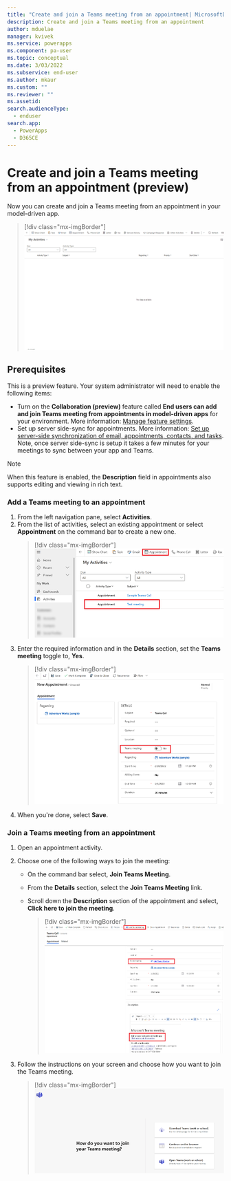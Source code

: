 ```yaml
---
title: "Create and join a Teams meeting from an appointment| MicrosoftDocs"
description: Create and join a Teams meeting from an appointment
author: mduelae
manager: kvivek
ms.service: powerapps
ms.component: pa-user
ms.topic: conceptual
ms.date: 3/03/2022
ms.subservice: end-user
ms.author: mkaur
ms.custom: ""
ms.reviewer: ""
ms.assetid: 
search.audienceType: 
  - enduser
search.app: 
  - PowerApps
  - D365CE
---
```

# Create and join a Teams meeting from an appointment (preview)

Now you can create and join a Teams meeting from an appointment in your model-driven app.


> [!div class="mx-imgBorder"] 
> ![The diagram shows how to add a Teams meeting to an appointment and then join the meeting.](media/teams-meeting-in-appt.gif)



## Prerequisites
 
This is a preview feature. Your system administrator will need to enable the following items: 

- Turn on the **Collaboration (preview)** feature called **End users can add and join Teams meeting from appointments in model-driven apps** for your environment. More information: [Manage feature settings](/power-platform/admin/settings-features).
- Set up server side-sync for appointments. More information: [Set up server-side synchronization of email, appointments, contacts, and tasks](/power-platform/admin/set-up-server-side-synchronization-of-email-appointments-contacts-and-tasks). Note, once server side-sync is setup it takes a few minutes for your meetings to sync between your app and Teams.

> [!NOTE]
> When this feature is enabled, the **Description** field in appointments also supports editing and viewing in rich text.

### Add a Teams meeting to an appointment 

1. From the left navigation pane, select **Activities**.
2. From the list of activities, select an existing appointment or select **Appointment** on the command bar to create a new one.
   > [!div class="mx-imgBorder"] 
   > ![Open or create a new appointment.](media/teams-meeting-appt.png)   
4. Enter the required information and in the **Details** section, set the **Teams meeting** toggle to, **Yes**.
   > [!div class="mx-imgBorder"] 
   > ![Add a Teams meeting to an appointment.](media/teams-meeting-appt-1.png)  
6. When you're done, select **Save**.


### Join a Teams meeting from an appointment

1. Open an appointment activity. 
2. Choose one of the following ways to join the meeting:
     - On the command bar select, **Join Teams Meeting**.
     - From the **Details** section, select the **Join Teams Meeting** link. 
     - Scroll down the **Description** section of the appointment and select, **Click here to join the meeting**.
     
       > [!div class="mx-imgBorder"] 
       > ![Join a Teams meeting from an appointment.](media/teams-meeting-appt-2.png)  

3. Follow the instructions on your screen and choose how you want to join the Teams meeting. 
   > [!div class="mx-imgBorder"] 
   > ![Choose how you want to join the Teams meeting.](media/teams-meeting-appt-3.png)  

